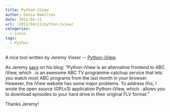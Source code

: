 ```yaml
---
title: Python-iView
author: Sonia Hamilton
date: 2011-04-11
url: /2011/04/11/python-iview/
categories:
  - Linux
tags:
  - Python
---
```

A nice tool written by Jeremy Visser -- [Python-iView][1].

<!--more-->

As Jeremy [says][2] on his blog: "Python-iView is an alternative frontend to ABC iView, which . is an awesome ABC TV programme catchup service that lets you watch most ABC programs from the last month in your browser. However, the iView website has some major problems. To address this, I wrote the open source (GPLv3) application Python-iView, which . allows you to download episodes to your hard drive in their original FLV format."

Thanks Jeremy!

 [1]: https://launchpad.net/~jeremy-visser/+archive/python-iview
 [2]: https://jeremy.visser.name/2009/08/30/python-iview/
